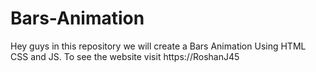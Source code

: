 # Bars-Animation
Hey guys in this repository we will create a Bars Animation Using HTML CSS and JS. To see the website visit https://RoshanJ45
